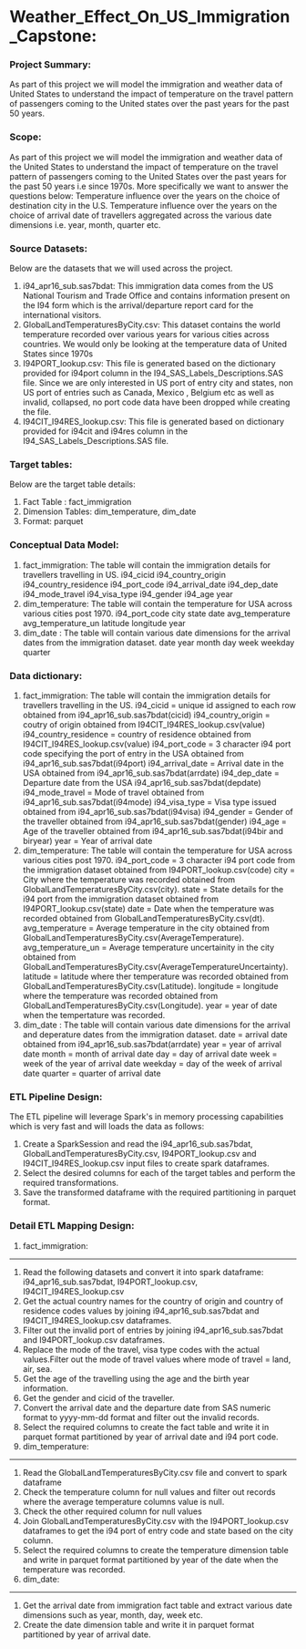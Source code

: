 # Weather_Effect_On_US_Immigration_Capstone:
### Project Summary:
As part of this project we will model the immigration and weather data of United States to understand the impact of temperature on the travel pattern of passengers coming to the United states over the past years for the past 50 years.

### Scope:
As part of this project we will model the immigration and weather data of the United States to understand the impact of temperature on the travel pattern of passengers coming to the United States over the past years for the past 50 years i.e since 1970s. More specifically we want to answer the questions below:
Temperature influence over the years on the choice of destination city in the U.S.
Temperature influence over the years on the choice of arrival date of travellers aggregated across the various date dimensions i.e. year, month, quarter etc.

### Source Datasets:
Below are the datasets that we will used across the project.
1. i94_apr16_sub.sas7bdat: This immigration data comes from the US National Tourism and Trade Office and contains information present on the I94 form which is the arrival/departure report card for the international visitors.
2. GlobalLandTemperaturesByCity.csv: This dataset contains the world temperature recorded over various years for various cities across countries. We would only be looking at the temperature data of United States since 1970s
3. I94PORT_lookup.csv: This file is generated based on the dictionary provided for i94port column in the I94_SAS_Labels_Descriptions.SAS file. Since we are only interested in US port of entry city and states, non US port of entries such as Canada, Mexico , Belgium etc as well as invalid, collapsed, no port code data have been dropped while creating the file.
4. I94CIT_I94RES_lookup.csv: This file is generated based on dictionary provided for i94cit and i94res column in the I94_SAS_Labels_Descriptions.SAS file.

### Target tables:
Below are the target table details:
1. Fact Table : fact_immigration
2. Dimension Tables: dim_temperature, dim_date
3. Format: parquet

### Conceptual Data Model:
1. fact_immigration: The table will contain the immigration details for travellers travelling in US.
i94_cicid
i94_country_origin
i94_country_residence
i94_port_code
i94_arrival_date
i94_dep_date
i94_mode_travel
i94_visa_type
i94_gender
i94_age
year
2. dim_temperature: The table will contain the temperature for USA across various cities post 1970.
i94_port_code
city
state
date
avg_temperature
avg_temperature_un
latitude
longitude
year
3. dim_date : The table will contain various date dimensions for the arrival dates from the immigration dataset.
date
year
month
day
week
weekday
quarter

### Data dictionary:
1. fact_immigration: The table will contain the immigration details for travellers travelling in the US.
i94_cicid = unique id assigned to each row obtained from i94_apr16_sub.sas7bdat(cicid)
i94_country_origin = coutry of origin obtained from I94CIT_I94RES_lookup.csv(value)
i94_country_residence = country of residence obtained from I94CIT_I94RES_lookup.csv(value)
i94_port_code = 3 character i94 port code specifying the port of entry in the USA obtained from i94_apr16_sub.sas7bdat(i94port)
i94_arrival_date = Arrival date in the USA obtained from i94_apr16_sub.sas7bdat(arrdate)
i94_dep_date = Departure date from the USA i94_apr16_sub.sas7bdat(depdate)
i94_mode_travel = Mode of travel obtained from i94_apr16_sub.sas7bdat(i94mode)
i94_visa_type = Visa type issued obtained from i94_apr16_sub.sas7bdat(i94visa)
i94_gender = Gender of the traveller obtained from i94_apr16_sub.sas7bdat(gender)
i94_age = Age of the traveller obtained from i94_apr16_sub.sas7bdat(i94bir and biryear)
year = Year of arrival date
2. dim_temperature: The table will contain the temperature for USA across various cities post 1970.
i94_port_code = 3 character i94 port code from the immigration dataset obtained from I94PORT_lookup.csv(code)
city = City where the temperature was recorded obtained from GlobalLandTemperaturesByCity.csv(city).
state = State details for the i94 port from the immigration dataset obtained from I94PORT_lookup.csv(state)
date = Date when the temperature was recorded obtained from GlobalLandTemperaturesByCity.csv(dt).
avg_temperature = Average temperature in the city obtained from GlobalLandTemperaturesByCity.csv(AverageTemperature).
avg_temperature_un = Average temperature uncertainity in the city obtained from GlobalLandTemperaturesByCity.csv(AverageTemperatureUncertainty).
latitude = latitude where ther temperature was recorded obtained from GlobalLandTemperaturesByCity.csv(Latitude).
longitude = longitude where the temperature was recorded obtained from GlobalLandTemperaturesByCity.csv(Longitude).
year = year of date when the tempertature was recorded.
3. dim_date : The table will contain various date dimensions for the arrival and deperature dates from the immigration dataset.
date = arrival date obtained from i94_apr16_sub.sas7bdat(arrdate)
year = year of arrival date
month = month of arrival date
day = day of arrival date
week = week of the year of arrival date
weekday = day of the week of arrival date
quarter = quarter of arrival date

### ETL Pipeline Design:
The ETL pipeline will leverage Spark's in memory processing capabilities which is very fast and will loads the data as follows:
1. Create a SparkSession and read the i94_apr16_sub.sas7bdat, GlobalLandTemperaturesByCity.csv, I94PORT_lookup.csv and I94CIT_I94RES_lookup.csv input files to create spark dataframes.
2. Select the desired columns for each of the target tables and perform the required transformations.
3. Save the transformed dataframe with the required partitioning in parquet format.

### Detail ETL Mapping Design:
1. fact_immigration:
--------------------
1. Read the following datasets and convert it into spark dataframe: i94_apr16_sub.sas7bdat, I94PORT_lookup.csv, I94CIT_I94RES_lookup.csv
2. Get the actual country names for the country of origin and country of residence codes values by joining i94_apr16_sub.sas7bdat and I94CIT_I94RES_lookup.csv dataframes.
3. Filter out the invalid port of entries by joining i94_apr16_sub.sas7bdat and I94PORT_lookup.csv dataframes.
4. Replace the mode of the travel, visa type codes with the actual values.Filter out the mode of travel values where mode of travel = land, air, sea.
5. Get the age of the travelling using the age and the birth year information.
6. Get the gender and cicid of the traveller.
7. Convert the arrival date and the departure date from SAS numeric format to yyyy-mm-dd format and filter out the invalid records.
8. Select the required columns to create the fact table and write it in parquet format partitioned by year of arrival date and i94 port code.
2. dim_temperature:
--------------------
1. Read the GlobalLandTemperaturesByCity.csv file and convert to spark dataframe
2. Check the temperature column for null values and filter out records where the average temperature columns value is null.
3. Check the other required column for null values
4. Join GlobalLandTemperaturesByCity.csv with the I94PORT_lookup.csv dataframes to get the i94 port of entry code and state based on the city column.
5. Select the required columns to create the temperature dimension table and write in parquet format partitioned by year of the date when the temperature was recorded.
3. dim_date:
--------------------
1. Get the arrival date from immigration fact table and extract various date dimensions such as year, month, day, week etc.
2. Create the date dimension table and write it in parquet format partitioned by year of arrival date.
